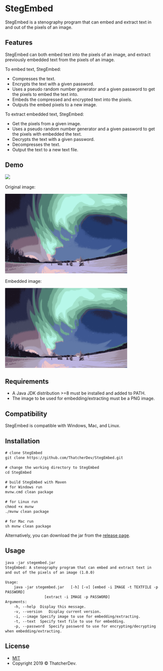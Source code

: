 # StegEmbed
StegEmbed is a stenography program that can embed and extract text in and out of the pixels of an image.

## Features
StegEmbed can both embed text into the pixels of an image, and extract previously embedded text from the pixels of an image.

To embed text, StegEmbed:
- Compresses the text.
- Encrypts the text with a given password.
- Uses a pseudo random number generator and a given password to get the pixels to embed the text into.
- Embeds the compressed and encrypted text into the pixels.
- Outputs the embed pixels to a new image.

To extract embedded text, StegEmbed:
- Get the pixels from a given image.
- Uses a pseudo random number generator and a given password to get the pixels with embedded the text.
- Decrypts the text with a given password.
- Decompresses the text.
- Output the text to a new text file.

## Demo
<a href="https://asciinema.org/a/0mT0ein8RmMjzounwxLP527qZ" target="_blank"><img src="https://asciinema.org/a/0mT0ein8RmMjzounwxLP527qZ.svg" width="600"/></a>

Original image:

<img src="./demo/original.png" alt="original" width="400"/>

Embedded image:

<img src="./demo/embedded.png" alt="embedded" width="400"/>

## Requirements
- A Java JDK distribution >=8 must be installed and added to PATH.
- The image to be used for embedding/extracting must be a PNG image.

## Compatibility
StegEmbed is compatible with Windows, Mac, and Linux.

## Installation
```
# clone StegEmbed
git clone https://github.com/ThatcherDev/StegEmbed.git

# change the working directory to StegEmbed
cd StegEmbed

# build StegEmbed with Maven
# for Windows run
mvnw.cmd clean package

# for Linux run
chmod +x mvnw
./mvnw clean package

# for Mac run
sh mvnw clean package
```

Alternatively, you can download the jar from the [release page](https://github.com/ThatcherDev/StegEmbed/releases).

## Usage
```
java -jar stegembed.jar
StegEmbed: A stenography program that can embed and extract text in and out of the pixels of an image (1.0.0)

Usage:
	java -jar stegembed.jar   [-h] [-v] [embed -i IMAGE -t TEXTFILE -p PASSWORD]
				  [extract -i IMAGE -p PASSWORD]
Arguments:
	-h, --help	Display this message.
	-v, --version	Display current version.
	-i, --image	Specify image to use for embedding/extracting.
	-t, --text	Specify text file to use for embedding.
	-p, --password	Specify password to use for encrypting/decrypting when embedding/extracting.
```

## License
- [MIT](https://choosealicense.com/licenses/mit/)
- Copyright 2019 ©️ ThatcherDev.